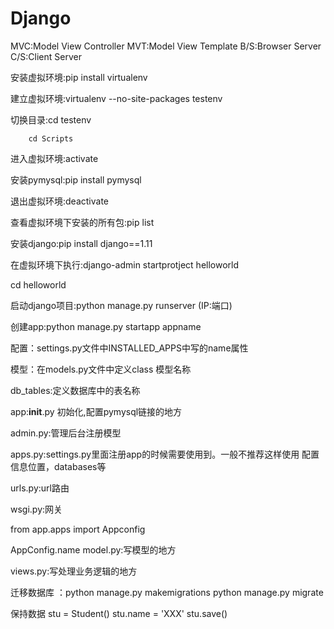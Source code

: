 # Django
MVC:Model View Controller
MVT:Model View Template
B/S:Browser Server
C/S:Client Server

安装虚拟环境:pip install virtualenv

建立虚拟环境:virtualenv --no-site-packages testenv

切换目录:cd testenv

        cd Scripts

进入虚拟环境:activate

安装pymysql:pip install pymysql

退出虚拟环境:deactivate

查看虚拟环境下安装的所有包:pip list

安装django:pip install django==1.11

在虚拟环境下执行:django-admin startprotject helloworld

cd helloworld

启动django项目:python manage.py runserver (IP:端口)

创建app:python manage.py startapp appname

配置：settings.py文件中INSTALLED_APPS中写的name属性

模型：在models.py文件中定义class 模型名称

db_tables:定义数据库中的表名称

app:__init__.py 初始化,配置pymysql链接的地方

admin.py:管理后台注册模型

apps.py:settings.py里面注册app的时候需要使用到。一般不推荐这样使用
		               配置信息位置，databases等

urls.py:url路由

wsgi.py:网关

from app.apps import Appconfig

AppConfig.name
model.py:写模型的地方

views.py:写处理业务逻辑的地方

迁移数据库 ：python manage.py makemigrations
	          python manage.py migrate

保持数据
stu = Student()
stu.name = 'XXX'
stu.save()
